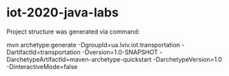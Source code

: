 # iot-2020-java-labs

Project structure was generated via command:

mvn archetype:generate -DgroupId=ua.lviv.iot.transportation -DartifactId=transportation -Dversion=1.0-SNAPSHOT -DarchetypeArtifactId=maven-archetype-quickstart -DarchetypeVersion=1.0 -DinteractiveMode=false